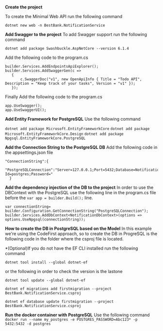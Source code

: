 **Create the project**

To create the Minimal Web API run the following command

```dotnet new web -n BestBank.NotificationService```

**Add Swagger to the project**
To add Swagger support  run the following command

```dotnet add package Swashbuckle.AspNetCore --version 6.1.4```

Add the following code to the program.cs

```
builder.Services.AddEndpointsApiExplorer();
builder.Services.AddSwaggerGen(c =>
   {
       c.SwaggerDoc("v1", new OpenApiInfo { Title = "Todo API", Description = "Keep track of your tasks", Version = "v1" });
   });
```

Finally Add the following code to the program.cs

```
app.UseSwagger();
app.UseSwaggerUI();
```

**Add Entity Framework for PostgreSQL**
Use the following command

```dotnet add package Microsoft.EntityFrameworkCore```
```dotnet add package Microsoft.EntityFrameworkCore.Design```
```dotnet add package Npgsql.EntityFrameworkCore.PostgreSQL```


**Add the Connection String to the PostgreSQL DB**
Add the following code in the appsettings.json file

```
"ConnectionString":{
    "PostgreSQLConnection":"Server=127.0.0.1;Port=5432;Database=NotificationDB;User Id=postgres;Password="
  }
```
**Add the dependency injection of the DB to the project**
In order to use the DBContext with the PostgreSQL use the following line in the program.cs file before the ```var app = builder.Build();``` line.

```
var connectionString= builder.Configuration.GetConnectionString("PostgreSQLConnection");
builder.Services.AddDbContext<NotificationDbContext>(options =>
options.UseNpgsql(connectionString));
```
**How to create the DB in PostgreSQL based on the Model**
In this example we're using the CodeFirst approach, so to create the DB in ProgreSQL is the following code in the folder where the csproj file is located.

*(Optional)If you do not have the EF CLI installed run the following command
```
dotnet tool install --global dotnet-ef
```

or the following in order to check the version is the lastone

```dotnet tool update --global dotnet-ef```

```
dotnet ef migrations add firstmigration --project BestBank.NotificationService.csproj
```

```
dotnet ef database update firstmigration --project BestBank.NotificationService.csproj
```

**Run the docker container with PostgreSQL**
Use the following command
```docker run --name my_postgres -e POSTGRES_PASSWORD=Abc123* -p 5432:5432 -d postgres```
